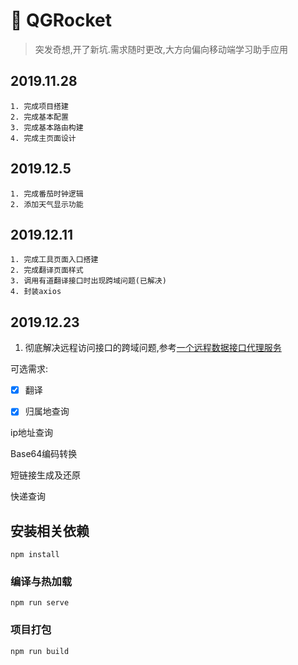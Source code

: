 # :rocket: QGRocket

> 突发奇想,开了新坑.需求随时更改,大方向偏向移动端学习助手应用

## 2019.11.28

    1. 完成项目搭建
    2. 完成基本配置
    3. 完成基本路由构建
    4. 完成主页面设计

## 2019.12.5

    1. 完成番茄时钟逻辑
    2. 添加天气显示功能

## 2019.12.11

    1. 完成工具页面入口搭建
    2. 完成翻译页面样式
    3. 调用有道翻译接口时出现跨域问题(已解决)
    4. 封装axios

## 2019.12.23

1. 彻底解决远程访问接口的跨域问题,参考[一个远程数据接口代理服务](https://bird.ioliu.cn)

可选需求:

- [x] 翻译

- [x] 归属地查询

ip地址查询

Base64编码转换

短链接生成及还原

快递查询

## 安装相关依赖

```
npm install
```

### 编译与热加载

```
npm run serve
```

### 项目打包

```
npm run build
```
